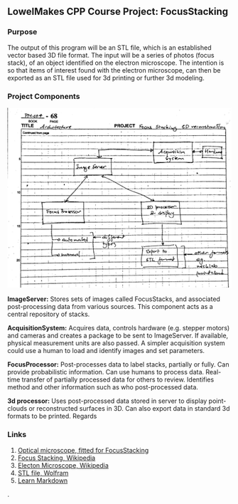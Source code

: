 ## LowelMakes CPP Course Project: FocusStacking

### Purpose
The output of this program will be an STL file, which is an established vector based 3D file format.  The input will be a series of photos (focus stack), of an object identified on the electron microscope.  The intention is so that items of interest found with the electron microscope, can then be exported as an STL file used for 3d printing or further 3d modeling.

### Project Components

![alt text](https://github.com/LowellMakesCPP/FocusStacking/raw/master/projectdiagram.png "Flowchart by Prakash Manandhar")

__ImageServer:__ Stores sets of images called FocusStacks, and associated post-processing data from various sources. This component acts as a central repository of stacks.

__AcquisitionSystem:__ Acquires data, controls hardware (e.g. stepper motors) and cameras and creates a package to be sent to ImageServer. If available, physical measurement units are also passed. A simpler acquisition system could use a human to load and identify images and set parameters.

__FocusProcessor:__ Post-processes data to label stacks, partially or fully. Can provide probabilistic information. Can use humans to process data. Real-time transfer of partially processed data for others to review. Identifies method and other information such as who post-processed data.

__3d processor:__ Uses post-processed data stored in server to display point-clouds or reconstructed surfaces in 3D. Can also export data in standard 3d formats to be printed.
Regards


### Links
1. [Optical microscope, fitted for FocusStacking](http://www.savazzi.net/photography/mitutoyo_fs-60.htm)
3. [Focus Stacking, Wikipedia](https://en.wikipedia.org/wiki/Focus_stacking)
3. [Electon Microscope, Wikipedia](https://en.wikipedia.org/wiki/Electron_microscope)
4. [STL file, Wolfram](http://reference.wolfram.com/language/ref/format/STL.html)
5. [Learn Markdown](https://github.com/adam-p/markdown-here/wiki/Markdown-Cheatsheet)

.
